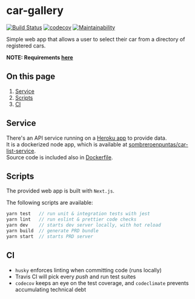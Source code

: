 # car-gallery

[![Build Status](https://travis-ci.com/sombreroEnPuntas/car-gallery.svg?branch=master)](https://travis-ci.com/sombreroEnPuntas/car-gallery)
[![codecov](https://codecov.io/gh/sombreroEnPuntas/car-gallery/branch/master/graph/badge.svg)](https://codecov.io/gh/sombreroEnPuntas/car-gallery)
[![Maintainability](https://api.codeclimate.com/v1/badges/ee4b4c3135deb8981c42/maintainability)](https://codeclimate.com/github/sombreroEnPuntas/car-gallery/maintainability)

Simple web app that allows a user to select their car from a directory of registered cars.

**NOTE: Requirements [here](assignment.md)**

## On this page

1.  [Service](#service)
1.  [Scripts](#scripts)
1.  [CI](#ci)

## Service

There's an API service running on a [Heroku app](https://car-list-service.herokuapp.com) to provide data.  
It is a dockerized node app, which is available at [sombreroenpuntas/car-list-service](https://hub.docker.com/r/sombreroenpuntas/car-list-service).  
Source code is included also in [Dockerfile](apiserver/Dockerfile).

## Scripts

The provided web app is built with `Next.js`.

The following scripts are available:

```js
yarn test   // run unit & integration tests with jest
yarn lint   // run eslint & prettier code checks
yarn dev    // starts dev server locally, with hot reload
yarn build  // generate PRD bundle
yarn start  // starts PRD server
```

## CI

- `husky` enforces linting when committing code (runs locally)
- Travis CI will pick every _push_ and run test suites
- `codecov` keeps an eye on the test coverage, and `codeclimate` prevents accumulating technical debt
